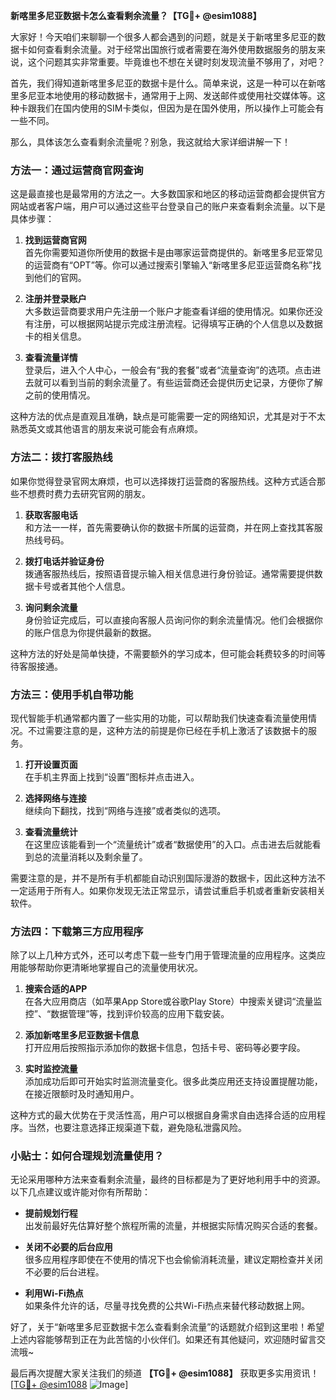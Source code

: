 **新喀里多尼亚数据卡怎么查看剩余流量？【TG💪+ @esim1088】**

大家好！今天咱们来聊聊一个很多人都会遇到的问题，就是关于新喀里多尼亚的数据卡如何查看剩余流量。对于经常出国旅行或者需要在海外使用数据服务的朋友来说，这个问题其实非常重要。毕竟谁也不想在关键时刻发现流量不够用了，对吧？

首先，我们得知道新喀里多尼亚的数据卡是什么。简单来说，这是一种可以在新喀里多尼亚本地使用的移动数据卡，通常用于上网、发送邮件或使用社交媒体等。这种卡跟我们在国内使用的SIM卡类似，但因为是在国外使用，所以操作上可能会有一些不同。

那么，具体该怎么查看剩余流量呢？别急，我这就给大家详细讲解一下！

### 方法一：通过运营商官网查询

这是最直接也是最常用的方法之一。大多数国家和地区的移动运营商都会提供官方网站或者客户端，用户可以通过这些平台登录自己的账户来查看剩余流量。以下是具体步骤：

1. **找到运营商官网**  
   首先你需要知道你所使用的数据卡是由哪家运营商提供的。新喀里多尼亚常见的运营商有“OPT”等。你可以通过搜索引擎输入“新喀里多尼亚运营商名称”找到他们的官网。

2. **注册并登录账户**  
   大多数运营商要求用户先注册一个账户才能查看详细的使用情况。如果你还没有注册，可以根据网站提示完成注册流程。记得填写正确的个人信息以及数据卡的相关信息。

3. **查看流量详情**  
   登录后，进入个人中心，一般会有“我的套餐”或者“流量查询”的选项。点击进去就可以看到当前的剩余流量了。有些运营商还会提供历史记录，方便你了解之前的使用情况。

这种方法的优点是直观且准确，缺点是可能需要一定的网络知识，尤其是对于不太熟悉英文或其他语言的朋友来说可能会有点麻烦。

### 方法二：拨打客服热线

如果你觉得登录官网太麻烦，也可以选择拨打运营商的客服热线。这种方式适合那些不想费时费力去研究官网的朋友。

1. **获取客服电话**  
   和方法一一样，首先需要确认你的数据卡所属的运营商，并在网上查找其客服热线号码。

2. **拨打电话并验证身份**  
   拨通客服热线后，按照语音提示输入相关信息进行身份验证。通常需要提供数据卡号或者其他个人信息。

3. **询问剩余流量**  
   身份验证完成后，可以直接向客服人员询问你的剩余流量情况。他们会根据你的账户信息为你提供最新的数据。

这种方法的好处是简单快捷，不需要额外的学习成本，但可能会耗费较多的时间等待客服接通。

### 方法三：使用手机自带功能

现代智能手机通常都内置了一些实用的功能，可以帮助我们快速查看流量使用情况。不过需要注意的是，这种方法的前提是你已经在手机上激活了该数据卡的服务。

1. **打开设置页面**  
   在手机主界面上找到“设置”图标并点击进入。

2. **选择网络与连接**  
   继续向下翻找，找到“网络与连接”或者类似的选项。

3. **查看流量统计**  
   在这里应该能看到一个“流量统计”或者“数据使用”的入口。点击进去后就能看到总的流量消耗以及剩余量了。

需要注意的是，并不是所有手机都能自动识别国际漫游的数据卡，因此这种方法不一定适用于所有人。如果你发现无法正常显示，请尝试重启手机或者重新安装相关软件。

### 方法四：下载第三方应用程序

除了以上几种方式外，还可以考虑下载一些专门用于管理流量的应用程序。这类应用能够帮助你更清晰地掌握自己的流量使用状况。

1. **搜索合适的APP**  
   在各大应用商店（如苹果App Store或谷歌Play Store）中搜索关键词“流量监控”、“数据管理”等，找到评价较高的应用下载安装。

2. **添加新喀里多尼亚数据卡信息**  
   打开应用后按照指示添加你的数据卡信息，包括卡号、密码等必要字段。

3. **实时监控流量**  
   添加成功后即可开始实时监测流量变化。很多此类应用还支持设置提醒功能，在接近限额时及时通知用户。

这种方式的最大优势在于灵活性高，用户可以根据自身需求自由选择合适的应用程序。当然，也要注意选择正规渠道下载，避免隐私泄露风险。

### 小贴士：如何合理规划流量使用？

无论采用哪种方法来查看剩余流量，最终的目标都是为了更好地利用手中的资源。以下几点建议或许能对你有所帮助：

- **提前规划行程**  
  出发前最好先估算好整个旅程所需的流量，并根据实际情况购买合适的套餐。
  
- **关闭不必要的后台应用**  
  很多应用程序即使在不使用的情况下也会偷偷消耗流量，建议定期检查并关闭不必要的后台进程。
  
- **利用Wi-Fi热点**  
  如果条件允许的话，尽量寻找免费的公共Wi-Fi热点来替代移动数据上网。

好了，关于“新喀里多尼亚数据卡怎么查看剩余流量”的话题就介绍到这里啦！希望上述内容能够帮到正在为此苦恼的小伙伴们。如果还有其他疑问，欢迎随时留言交流哦~

最后再次提醒大家关注我们的频道 **【TG💪+ @esim1088】** 获取更多实用资讯！[[TG💪+ @esim1088](https://t.me/s/esim1088) ![Image](https://i.postimg.cc/4NQfJmqS/Snipaste-2025-05-13-00-14-12.png)]